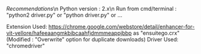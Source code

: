 *Recommendations*\n
Python version : 2.x\n
Run from cmd/terminal  :   
                  "python2 driver.py"
               or "python driver.py"
               or ...
               
               
 Extension Used:
 https://chrome.google.com/webstore/detail/enhancer-for-vit-vellore/hafeeaangmkbibcaahfjdmmmeappjbbp as "ensuitego.crx"
 (Modified : "Overwrite" option for duplicate downloads)
 Driver Used:
 "chromedriver"
